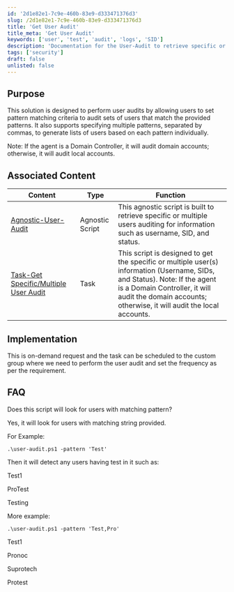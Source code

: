 ```yaml
---
id: '2d1e82e1-7c9e-460b-83e9-d333471376d3'
slug: /2d1e82e1-7c9e-460b-83e9-d333471376d3
title: 'Get User Audit'
title_meta: 'Get User Audit'
keywords: ['user', 'test', 'audit', 'logs', 'SID']
description: 'Documentation for the User-Audit to retrieve specific or multiple users auditing for information username, sids, and status using the string pattern match'
tags: ['security']
draft: false
unlisted: false
---
```


## Purpose
This solution is designed to perform user audits by allowing users to set pattern matching criteria to audit sets of users that match the provided patterns. It also supports specifying multiple patterns, separated by commas, to generate lists of users based on each pattern individually.

Note: If the agent is a Domain Controller, it will audit domain accounts; otherwise, it will audit local accounts.

## Associated Content
| Content                                                                             | Type            | Function                                                                                                                                                                                                                             |
| ----------------------------------------------------------------------------------- | --------------- | ------------------------------------------------------------------------------------------------------------------------------------------------------------------------------------------------------------------------------------ |
| [Agnostic-User-Audit](/docs/b2914f30-25ee-4d74-ac6a-77260b88ddcb)                   | Agnostic Script | This agnostic script is built to retrieve specific or multiple users auditing for information such as username, SID, and status.                                                                                                     |
| [Task-Get Specific/Multiple User Audit](/docs/359dfd23-db61-4c14-99e5-16e3b723ace4) | Task            | This script is designed to get the specific or multiple user(s) information (Username, SIDs, and Status). Note: If the agent is a Domain Controller, it will audit the domain accounts; otherwise, it will audit the local accounts. |

## Implementation

This is on-demand request and the task can be scheduled to the custom group where we need to perform the user audit and set the frequency as per the requirement.

## FAQ
Does this script will look for users with matching pattern?

Yes, it will look for users with matching string provided.

For Example:

`.\user-audit.ps1 -pattern 'Test'`

Then it will detect any users having test in it such as:

Test1

ProTest

Testing

More example:

`.\user-audit.ps1 -pattern 'Test,Pro'`

Test1

Pronoc

Suprotech

Protest